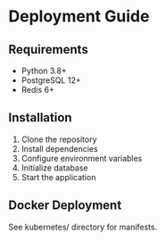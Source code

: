
# Deployment Guide

## Requirements
- Python 3.8+
- PostgreSQL 12+
- Redis 6+

## Installation
1. Clone the repository
2. Install dependencies
3. Configure environment variables
4. Initialize database
5. Start the application

## Docker Deployment
See kubernetes/ directory for manifests.
